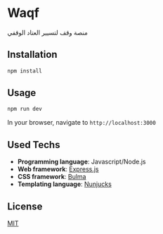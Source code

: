 # Waqf

منصة وقف لتسيير العتاد الوقفي

## Installation

```bash
npm install
```

## Usage

```bash
npm run dev
```

In your browser, navigate to `http://localhost:3000`

## Used Techs

- **Programming language**: Javascript/Node.js
- **Web framework**: [Express.js](https://expressjs.com/)
- **CSS framework**: [Bulma](https://bulma.io/)
- **Templating language**: [Nunjucks](https://mozilla.github.io/nunjucks/)

## License

[MIT](https://github.com/Abdelaziz18003/waqf/blob/main/LICENSE)
